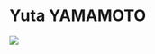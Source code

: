 # Yuta YAMAMOTO
[![](https://github-readme-stats.vercel.app/api?username=yamamoto-yuta&show_icons=true&theme=merko)](https://github.com/yamamoto-yuta/github-readme-stats)

